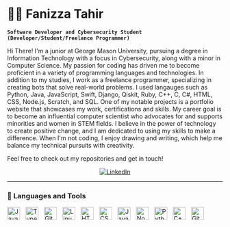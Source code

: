 # 👩‍💻 Fanizza Tahir

**`Software Developer and Cybersecurity Student (Developer/Student/Freelance Programmer)`**

Hi There! I'm a junior at George Mason University, pursuing a degree in Information Technology with a focus in Cybersecurity, along with a minor in Computer Science. My passion for coding has driven me to become proficient in a variety of programming languages and technologies. In addition to my studies, I work as a freelance programmer, specializing in creating bots that solve real-world problems. I used langauges such as Python, Java, JavaScript, Swift, Django, Qiskit, Ruby, C++, C, C#, HTML, CSS, Node.js, Scratch, and SQL. One of my notable projects is a portfolio website that showcases my work, certifications and skills. My career goal is to become an influential computer scientist who advocates for and supports minorities and women in STEM fields. I believe in the power of technology to create positive change, and I am dedicated to using my skills to make a difference. When I'm not coding, I enjoy drawing and writing, which help me balance my technical pursuits with creativity.

Feel free to check out my repositories and get in touch!

<p align="center">
  <a href="https://www.linkedin.com/in/fttahir/">
    <img alt="LinkedIn" title="Follow Me on LinkedIn!" src="https://custom-icon-badges.demolab.com/badge/-LinkedIn-blue?style=for-the-badge&logo=linkedin&logoColor=white"/></a>
</p>

---

### 🧰 Languages and Tools

<img align="left" alt="Java" width="30px" style="padding-right:10px;" src="https://cdn.jsdelivr.net/gh/devicons/devicon/icons/java/java-original.svg"/>
<img align="left" alt="TypeScript" width="30px" style="padding-right:10px;" src="https://cdn.jsdelivr.net/gh/devicons/devicon/icons/typescript/typescript-plain.svg" />
<img align="left" alt="Git" width="30px" style="padding-right:10px;" src="https://cdn.jsdelivr.net/gh/devicons/devicon/icons/git/git-original.svg" />
<img align="left" alt="Linux" width="30px" style="padding-right:10px;" src="https://cdn.jsdelivr.net/gh/devicons/devicon/icons/linux/linux-original.svg" />
<img align="left" alt="HTML" width="30px" style="padding-right:10px;" src="https://cdn.jsdelivr.net/gh/devicons/devicon/icons/html5/html5-plain.svg" />
<img align="left" alt="CSS" width="30px" style="padding-right:10px;" src="https://cdn.jsdelivr.net/gh/devicons/devicon/icons/css3/css3-plain.svg" />
<img align="left" alt="JavaScript" width="30px" style="padding-right:10px;" src="https://cdn.jsdelivr.net/gh/devicons/devicon/icons/javascript/javascript-plain.svg" />
<img align="left" alt="NodeJS" width="30px" style="padding-right:10px;" src="https://cdn.jsdelivr.net/gh/devicons/devicon/icons/nodejs/nodejs-original.svg" />
<img align="left" alt="Python" width="30px" style="padding-right:10px;" src="https://cdn.jsdelivr.net/gh/devicons/devicon/icons/python/python-plain.svg" />
<img align="left" alt="C++" width="30px" style="padding-right:10px;" src="https://cdn.jsdelivr.net/gh/devicons/devicon/icons/cplusplus/cplusplus-line.svg" />
<img align="left" alt="GitHub" width="30px" style="padding-right:10px;" src="https://cdn.jsdelivr.net/gh/devicons/devicon/icons/github/github-original.svg" />
<br />
